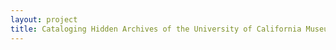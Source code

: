 ```yaml
--- 
layout: project 
title: Cataloging Hidden Archives of the University of California Museum of Paleontology
---
```



